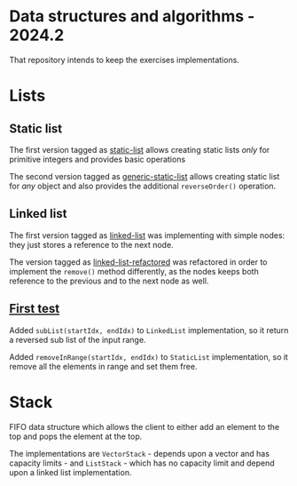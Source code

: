 # Data structures and algorithms - 2024.2 

That repository intends to keep the exercises implementations.

# Lists

## Static list

The first version tagged as [static-list](https://github.com/lemuel-manske/data-structures/tree/static-list) allows creating 
static lists *only* for primitive integers and provides basic operations

The second version tagged as [generic-static-list](https://github.com/lemuel-manske/data-structures/tree/generic-static-list) allows creating
static list for *any* object and also provides the additional `reverseOrder()` operation.

## Linked list

The first version tagged as [linked-list](https://github.com/lemuel-manske/data-structures/tree/linked-list) was implementing with simple nodes: they just stores a reference to the next node.

The version tagged as [linked-list-refactored](https://github.com/lemuel-manske/data-structures/tree/linked-list-refactored) was refactored in order to implement the `remove()` method differently, as the nodes keeps both reference to the previous and to the next node as well.

## [First test](https://github.com/lemuel-manske/data-structures/tree/first-test)

Added `subList(startIdx, endIdx)` to `LinkedList` implementation, so it return a reversed sub list of the input range.

Added `removeInRange(startIdx, endIdx)` to `StaticList` implementation, so it remove all the elements in range and set them free.

# Stack

FIFO data structure which allows the client to either add an element to the top and pops the element at the top.

The implementations are `VectorStack` - depends upon a vector and has capacity limits - and `ListStack` - which has no capacity limit and depend upon a linked list implementation.
